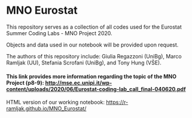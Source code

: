 # MNO Eurostat

This repository serves as a collection of all codes used for the Eurostat Summer Coding Labs - MNO Project 2020. 

Objects and data used in our notebook will be provided upon request.

The authors of this repository include: Giulia Regazzoni (UniBg), Marco Ramljak (UU), Stefania Scrofani (UniBg), and Tony Hung (VŠE).

#### This link provides more information regarding the topic of the MNO Project (p8-9): http://mse.ec.unipi.it/wp-content/uploads/2020/06/Eurostat-coding-lab_call_final-040620.pdf 

HTML version of our working notebook: https://r-ramljak.github.io/MNO_Eurostat/
